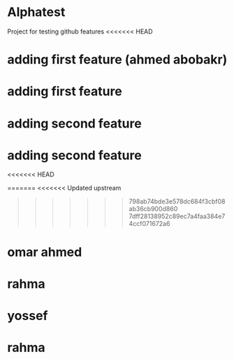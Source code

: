 # Alphatest
Project for testing github features
<<<<<<< HEAD
# adding first feature (ahmed abobakr)


# adding first feature 

# adding second feature 

# adding second feature 
<<<<<<< HEAD

=======
<<<<<<< Updated upstream
>>>>>>> 798ab74bde3e578dc684f3cbf08ab36cb900d860
>>>>>>> 7dff28138952c89ec7a4faa384e74ccf071672a6


# omar ahmed
# rahma

# yossef 


# rahma